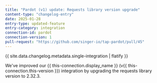 ```yaml
---
title: "Pardot (v1) update: Requests library version upgrade"
content-type: "changelog-entry"
date: 2025-01-28
entry-type: updated-feature
entry-category: integration
connection-id: pardot
connection-version: 1
pull-request: "https://github.com/singer-io/tap-pardot/pull/45"
---
```

{{ site.data.changelog.metadata.single-integration | flatify }}

We've improved our {{ this-connection.display_name }} (v{{ this-connection.this-version }}) integration by upgrading the requests library version to 2.32.3.